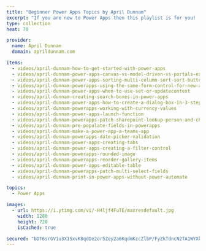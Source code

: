 ```yaml
---
title: "Beginner Power Apps Topics by April Dunnam"
excerpt: "If you are new to Power Apps then this playlist is for you!  It's full of beginner level Power Apps topics to get you started building low code apps"
type: collection
heat: 70

provider:
  name: April Dunnam
  domain: aprildunnam.com

items:
  - videos/april-dunnam-how-to-get-started-with-power-apps
  - videos/april-dunnam-power-apps-canvas-vs-model-driven-vs-portals-explained
  - videos/april-dunnam-power-apps-sorting-multi-column-sort-sort-button-sort-and-filter
  - videos/april-dunnam-powerapps-using-the-same-form-control-for-new-and-edit
  - videos/april-dunnam-power-apps-when-to-use-set-or-updatecontext
  - videos/april-dunnam-creating-search-boxes-in-power-apps
  - videos/april-dunnam-power-apps-how-to-create-a-dialog-box-in-3-steps
  - videos/april-dunnam-powerapps-working-with-currency-values
  - videos/april-dunnam-power-apps-launch-function
  - videos/april-dunnam-powerapps-patch-sharepoint-lookup-person-and-choice-fields
  - videos/april-dunnam-pre-populate-fields-in-powerapps
  - videos/april-dunnam-make-a-power-app-a-teams-app
  - videos/april-dunnam-powerapps-date-picker-validation
  - videos/april-dunnam-power-apps-creating-tabs
  - videos/april-dunnam-power-apps-creating-a-filter-control
  - videos/april-dunnam-powerapps-rounded-image
  - videos/april-dunnam-powerapps-reorder-gallery-items
  - videos/april-dunnam-power-apps-editable-table
  - videos/april-dunnam-powerapps-patch-multi-select-fields
  - videos/april-dunnam-print-in-power-apps-without-power-automate

topics:
  - Power Apps

images:
  - url: https://i.ytimg.com/vi/-H4ljf4FuTE/maxresdefault.jpg
    width: 1280
    height: 720
    isCached: true

secured: "bDT6srGV1u3X1SxvK8qdDe2or5Zey2a6KqdmKccZlbP/FyZkTdncN2TA1WYXkmRmc89C0IBMYIemLi9epjtBwgKhBh/QS2Gf2RdDueWSvHY0Gd2RLgpNIrpYTNILcVNFffJE1eS0M88tH6wFQ5t4Ko+N57AvhPJKkgt2bUYjNCuHOyYQ2EGAKsvUhZnuzeU7xRJPDw9w8ruHSCac4xbtGpPPUG6TjQJ9cHvYg0i8z/73zCu/OppPVOZsYzeYiW4fnGNbcaWQC50mhtQa/SlbBSO19iwbARLwN23tVrveZu+sqbpAC4R+wfryYBSptoMWm5eUEdGGfCan7Wuwu5MuuomePySees0SkNqOgLTVdRk=;twdKGhE3VVleZqJkSMUMWQ=="
---
```



